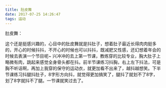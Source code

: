 ```yaml
---
title: 肚皮舞
date: 2017-07-25 14:26:47
tags: 运动
---
```

肚皮舞：  

这个还是挺感兴趣的，心目中的肚皮舞就是抖肚子，想着肚子最近长得肉肉挺多的，开心的时候抖抖，不开心的时候也可以抖抖，既减肥又性感，还幻想着年会的时候去表演一个节目呢~  兴冲冲的去上第一节课，教练穿的比较专业，胸大肚子上略微有肉，跳起来感觉全身骨头都在抖。前半节课练习抖胸，右上左下抖法，可是胸不听话啊，再加上我穿的保守的运动衣，就更加看不出来了，越抖越想笑。下半节课练习抖腿抖肚子，8字形方向抖，就觉得更加搞笑了，腿抖了就划不了8字，划了8字就抖不了腿。一节课就笑过去了。